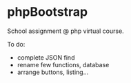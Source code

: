 phpBootstrap
============
School assignment @ php virtual course.

To do:
- complete JSON find
- rename few functions, database
- arrange buttons, listing...